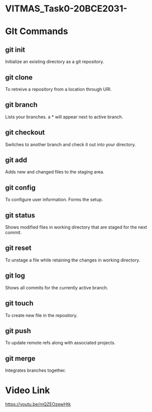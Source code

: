 # VITMAS_Task0-20BCE2031-
# GIt Commands

## git init
Initialize an existing directory as a git repository.

## git clone
To retreive a repository from a location through URl.

## git branch 
Lists your branches. a * will appear next to active branch. 

## git checkout
Switches to another branch and check it out into your directory.

## git add
Adds new and changed files to the staging area.

## git config
To configure user information. Forms the setup.

## git status
Shows modified files in working directory that are staged for the next commit.

## git reset
To unstage a file while retaining the changes in working directory.

## git log
Shows all commits for the currently active branch.

## git touch 
To create new file in the repository.

## git push
To update remote refs along with associated projects.

## git merge
Integrates branches together.

# Video Link
https://youtu.be/mQZEOzewHtk
